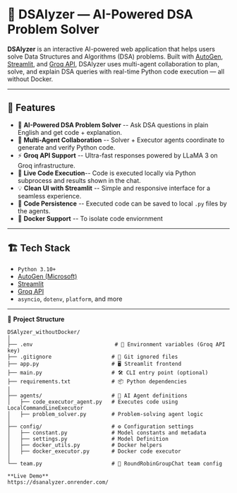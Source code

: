 # 🧠 DSAlyzer — AI-Powered DSA Problem Solver

**DSAlyzer** is an interactive AI-powered web application that helps users solve Data Structures and Algorithms (DSA) problems. Built with [AutoGen](https://github.com/microsoft/autogen), [Streamlit](https://streamlit.io/), and [Groq API](https://console.groq.com/), DSAlyzer uses multi-agent collaboration to plan, solve, and explain DSA queries with real-time Python code execution — all without Docker.

---

## 🚀 Features

- 🧠 **AI-Powered DSA Problem Solver** -- Ask DSA questions in plain English and get code + explanation.
- 🔁 **Multi-Agent Collaboration** -- Solver + Executor agents coordinate to generate and verify Python code.
- ⚡ **Groq API Support** -- Ultra-fast responses powered by LLaMA 3 on Groq infrastructure.
- 🧪 **Live Code Execution**-- Code is executed locally via Python subprocess and results shown in the chat.
- 💡 **Clean UI with Streamlit** -- Simple and responsive interface for a seamless experience.
- 📂 **Code Persistence** -- Executed code can be saved to local `.py` files by the agents.
- 🐳 **Docker Support** -- To isolate code enviornment

---

## 🏗️ Tech Stack

- `Python 3.10+`
- [AutoGen (Microsoft)](https://github.com/microsoft/autogen)
- [Streamlit](https://streamlit.io/)
- [Groq API](https://console.groq.com/)
- `asyncio`, `dotenv`, `platform`, and more

---

🧰 **Project Structure**
```
DSAlyzer_withoutDocker/
│
├── .env                          # 🔐 Environment variables (Groq API key)
├── .gitignore                   # 🚫 Git ignored files
├── app.py                       # 🖥️ Streamlit frontend
├── main.py                      # 🛠️ CLI entry point (optional)
├── requirements.txt             # 📦 Python dependencies
│
├── agents/                      # 🤖 AI Agent definitions
│   ├── code_executor_agent.py   # Executes code using LocalCommandLineExecutor
│   ├── problem_solver.py        # Problem-solving agent logic
│
├── config/                      # ⚙️ Configuration settings
│   ├── constant.py              # Model constants and metadata
│   ├── settings.py              # Model Definition
│   ├── docker_utils.py          # Docker helpers 
│   ├── docker_executor.py       # Docker code executor
│
└── team.py                      # 👥 RoundRobinGroupChat team config

**Live Demo**
https://dsanalyzer.onrender.com/
